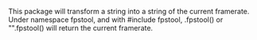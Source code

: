 This package will transform a string into a string of the current framerate.
Under namespace fpstool, and with #include fpstool, <yourstring>.fpstool() or "".fpstool() will return the current framerate.